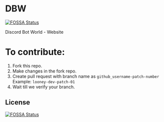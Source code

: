 # DBW
[![FOSSA Status](https://app.fossa.io/api/projects/git%2Bgithub.com%2FDiscordBotWorld%2FWebsite.svg?type=shield)](https://app.fossa.io/projects/git%2Bgithub.com%2FDiscordBotWorld%2FWebsite?ref=badge_shield)


Discord Bot World - Website

# To contribute:

1. Fork this repo.
2. Make changes in the fork repo.
3. Create pull request with branch name as `github_username-patch-number` Example: `looney-dev-patch-01`
4. Wait till we verify your branch.


## License
[![FOSSA Status](https://app.fossa.io/api/projects/git%2Bgithub.com%2FDiscordBotWorld%2FWebsite.svg?type=large)](https://app.fossa.io/projects/git%2Bgithub.com%2FDiscordBotWorld%2FWebsite?ref=badge_large)